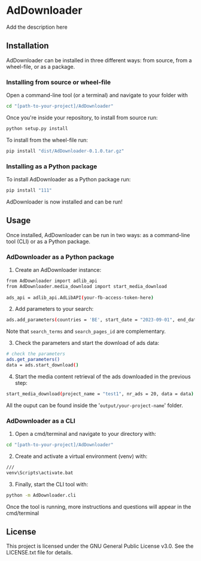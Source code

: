 # AdDownloader
Add the description here

## Installation

AdDownloader can be installed in three different ways: from source, from a wheel-file, or as a package.

### Installing from source or wheel-file
Open a command-line tool (or a terminal) and navigate to your folder with

```bash
cd "[path-to-your-project]/AdDownloader"
```

Once you're inside your repository, to install from source run:

```bash
python setup.py install
```

To install from the wheel-file run:
```bash
pip install "dist/AdDownloader-0.1.0.tar.gz"
```

### Installing as a Python package
To install AdDownloader as a Python package run:
```bash
pip install "111"
```

AdDownloader is now installed and can be run!

## Usage
Once installed, AdDownloader can be run in two ways: as a command-line tool (CLI) or as a Python package.

### AdDownloader as a Python package

1. Create an AdDownloader instance:
```bash
from AdDownloader import adlib_api
from AdDownloader.media_download import start_media_download
 
ads_api = adlib_api.AdLibAPI(your-fb-access-token-here)
```

2. Add parameters to your search:
```bash
ads.add_parameters(countries = 'BE', start_date = "2023-09-01", end_date = "2023-09-02", search_terms = "pizza", project_name = "test1")
```
Note that `search_terms` and `search_pages_id` are complementary.

3. Check the parameters and start the download of ads data:
```bash
# check the parameters
ads.get_parameters()
data = ads.start_download()
```

4. Start the media content retrieval of the ads downloaded in the previous step:
```bash
start_media_download(project_name = "test1", nr_ads = 20, data = data)
```
All the ouput can be found inside the '`output/your-project-name`' folder.

### AdDownloader as a CLI
1. Open a cmd/terminal and navigate to your directory with:
```bash
cd "[path-to-your-project]/AdDownloader"
```

2. Create and activate a virtual environment (venv) with:
```bash
///
venv\Scripts\activate.bat
```

3. Finally, start the CLI tool with:
```bash
python -m AdDownloader.cli
```
Once the tool is running, more instructions and questions will appear in the cmd/terminal 


## License

This project is licensed under the GNU General Public License v3.0. 
See the LICENSE.txt file for details.